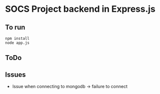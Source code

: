 # SOCS Project backend in Express.js 

## To run
```
npm install
node app.js
```

## ToDo

## Issues
- Issue when connecting to mongodb -> failure to connect
